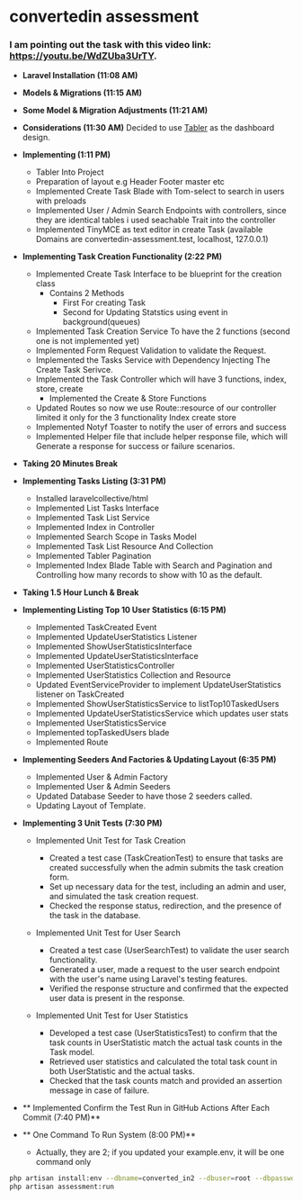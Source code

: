 # convertedin assessment
### I am pointing out the task with this video link: https://youtu.be/WdZUba3UrTY.
- **Laravel Installation (11:08 AM)**
- **Models & Migrations (11:15 AM)**
- **Some Model & Migration Adjustments (11:21 AM)**
- **Considerations (11:30 AM)**
Decided to use [Tabler](https://tabler.io) as the dashboard design.
- **Implementing (1:11 PM)**
    * Tabler Into Project
    * Preparation of layout e.g Header Footer master etc
    * Implemented Create Task Blade with Tom-select to search in users with preloads
    * Implemented User / Admin Search Endpoints with controllers, since they are identical tables i used seachable Trait into the controller
    * Implemented TinyMCE as text editor in create Task (available Domains are convertedin-assessment.test, localhost, 127.0.0.1)

- **Implementing Task Creation Functionality (2:22 PM)**
    - Implemented Create Task Interface to be blueprint for the creation class
        - Contains 2 Methods
            * First For creating Task
            * Second for Updating Statstics using event in background(queues)
    - Implemented Task Creation Service To have the 2 functions (second one is not implemented yet)
    - Implemented Form Request Validation to validate the Request.
    - Implemented the Tasks Service with Dependency Injecting The Create Task Serivce.
    - Implemented the Task Controller which will have 3 functions, index, store, create
        * Implemented the Create & Store Functions
    - Updated Routes so now we use Route::resource of our controller limited it only for the 3 functionality Index create store
    - Implemented Notyf Toaster to notify the user of errors and success
    - Implemented Helper file that include helper response file, which will Generate a response for success or failure scenarios.

- **Taking 20 Minutes Break**

- **Implementing Tasks Listing (3:31 PM)**
	- Installed laravelcollective/html
	- Implemented List Tasks Interface
	- Implemented Task List Service
	- Implemented Index in Controller
	- Implemented Search Scope in Tasks Model
	- Implemented Task List Resource And Collection
	- Implemented Tabler Pagination
	- Implemented Index Blade Table with Search and Pagination and Controlling how many records to show with 10 as the default.

- **Taking 1.5 Hour Lunch & Break**
- **Implementing Listing Top 10 User Statistics (6:15 PM)**
	* Implemented TaskCreated Event
	* Implemented UpdateUserStatistics Listener
	* Implemented ShowUserStatisticsInterface
	* Implemented UpdateUserStatisticsInterface
	* Implemented UserStatisticsController
	* Implemented UserStatistics Collection and Resource
	* Updated EventServiceProvider to implement UpdateUserStatistics listener on TaskCreated
	* Implemented ShowUserStatisticsService to listTop10TaskedUsers
	* Implemented UpdateUserStatisticsService which updates user stats
	* Implemented UserStatisticsService
	* Implemented topTaskedUsers blade
	* Implemented Route

- **Implementing Seeders And Factories & Updating Layout (6:35 PM)**
	- Implemented User & Admin Factory
	- Implemented User & Admin Seeders
	- Updated Database Seeder to have those 2 seeders called.
	- Updating Layout of Template.

- **Implementing 3 Unit Tests (7:30 PM)**
	-	 Implemented Unit Test for Task Creation
		  * Created a test case (TaskCreationTest) to ensure that tasks are created successfully when the admin submits the task creation form.
		  * Set up necessary data for the test, including an admin and user, and simulated the task creation request.
		  * Checked the response status, redirection, and the presence of the task in the database.

	- Implemented Unit Test for User Search
	  * Created a test case (UserSearchTest) to validate the user search functionality.
	  * Generated a user, made a request to the user search endpoint with the user's name using Laravel's testing features.
	  * Verified the response structure and confirmed that the expected user data is present in the response.

	- Implemented Unit Test for User Statistics
	  * Developed a test case (UserStatisticsTest) to confirm that the task counts in UserStatistic match the actual task counts in the Task model.
	  * Retrieved user statistics and calculated the total task count in both UserStatistic and the actual tasks.
	  * Checked that the task counts match and provided an assertion message in case of failure.

- ** Implemented Confirm the Test Run in GitHub Actions After Each Commit (7:40 PM)**

- ** One Command To Run System (8:00 PM)**

	* Actually, they are 2; if you updated your example.env, it will be one command only

```bash
php artisan install:env --dbname=converted_in2 --dbuser=root --dbpassword=
php artisan assessment:run
```
